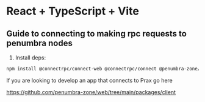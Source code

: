 # React + TypeScript + Vite

## Guide to connecting to making rpc requests to penumbra nodes

1. Install deps:
```bash
npm install @connectrpc/connect-web @connectrpc/connect @penumbra-zone/protobuf
```

If you are looking to develop an app that connects to Prax go here

https://github.com/penumbra-zone/web/tree/main/packages/client
